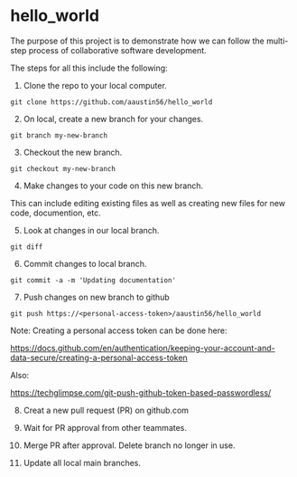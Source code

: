 # hello_world

The purpose of this project is to demonstrate how we can follow the multi-step process of collaborative software development.

The steps for all this include the following:

1. Clone the repo to your local computer.

`git clone https://github.com/aaustin56/hello_world`

2. On local, create a new branch for your changes.

`git branch my-new-branch`

3. Checkout the new branch.

`git checkout my-new-branch`

4. Make changes to your code on this new branch.

This can include editing existing files as well as creating new files for new code, documention, etc.

5. Look at changes in our local branch.

`git diff`

6. Commit changes to local branch.

`git commit -a -m 'Updating documentation'`

7. Push changes on new branch to github

`git push https://<personal-access-token>/aaustin56/hello_world`

Note: Creating a personal access token can be done here:

https://docs.github.com/en/authentication/keeping-your-account-and-data-secure/creating-a-personal-access-token

Also:

https://techglimpse.com/git-push-github-token-based-passwordless/

8. Creat a new pull request (PR) on github.com

9. Wait for PR approval from other teammates.

10. Merge PR after approval.  Delete branch no longer in use.

11. Update all local main branches.